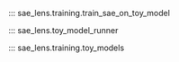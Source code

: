
::: sae_lens.training.train_sae_on_toy_model

::: sae_lens.toy_model_runner

::: sae_lens.training.toy_models
